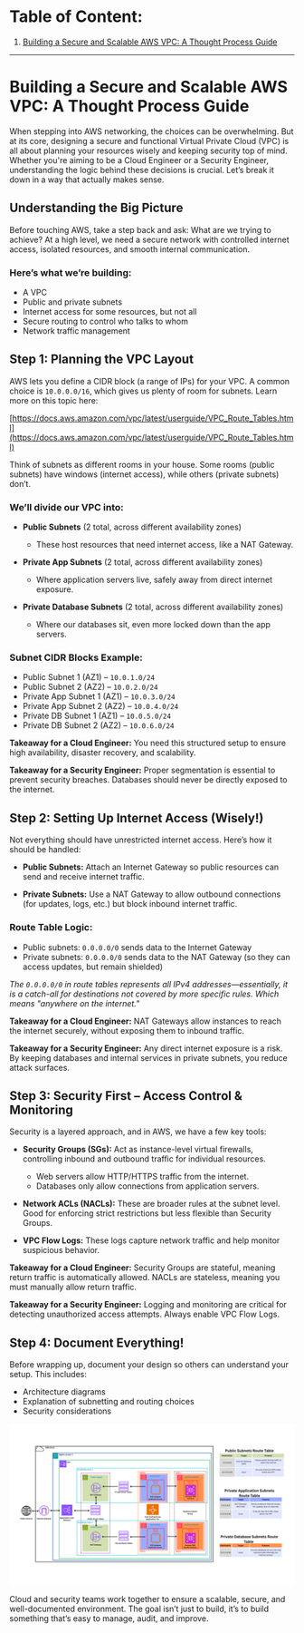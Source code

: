 # Table of Content:

1.  [Building a Secure and Scalable AWS VPC: A Thought Process Guide](#buildingvpc)

------------------------------------------------------

# Building a Secure and Scalable AWS VPC: A Thought Process Guide<a name="buildingvpc"></a> 

When stepping into AWS networking, the choices can be overwhelming. But at its core, designing a secure and functional Virtual Private Cloud (VPC) is all about planning your resources wisely and keeping security top of mind. Whether you're aiming to be a Cloud Engineer or a Security Engineer, understanding the logic behind these decisions is crucial. Let’s break it down in a way that actually makes sense.

## Understanding the Big Picture

Before touching AWS, take a step back and ask: What are we trying to achieve? At a high level, we need a secure network with controlled internet access, isolated resources, and smooth internal communication.

### Here’s what we’re building:

- A VPC 
- Public and private subnets
- Internet access for some resources, but not all
- Secure routing to control who talks to whom
- Network traffic management 

## Step 1: Planning the VPC Layout

AWS lets you define a CIDR block (a range of IPs) for your VPC. A common choice is `10.0.0.0/16`, which gives us plenty of room for subnets. Learn more on this topic here:

[https://docs.aws.amazon.com/vpc/latest/userguide/VPC_Route_Tables.html](https://docs.aws.amazon.com/vpc/latest/userguide/VPC_Route_Tables.html)

Think of subnets as different rooms in your house. Some rooms (public subnets) have windows (internet access), while others (private subnets) don’t.

### We’ll divide our VPC into:

- **Public Subnets** (2 total, across different availability zones)  
  - These host resources that need internet access, like a NAT Gateway.

- **Private App Subnets** (2 total, across different availability zones) 
  - Where application servers live, safely away from direct internet exposure.

- **Private Database Subnets** (2 total, across different availability zones) 
  - Where our databases sit, even more locked down than the app servers.

### Subnet CIDR Blocks Example:

- Public Subnet 1 (AZ1) – `10.0.1.0/24`
- Public Subnet 2 (AZ2) – `10.0.2.0/24`
- Private App Subnet 1 (AZ1) – `10.0.3.0/24`
- Private App Subnet 2 (AZ2) – `10.0.4.0/24`
- Private DB Subnet 1 (AZ1) – `10.0.5.0/24`
- Private DB Subnet 2 (AZ2) – `10.0.6.0/24`

**Takeaway for a Cloud Engineer:** You need this structured setup to ensure high availability, disaster recovery, and scalability.

**Takeaway for a Security Engineer:** Proper segmentation is essential to prevent security breaches. Databases should never be directly exposed to the internet.

## Step 2: Setting Up Internet Access (Wisely!)

Not everything should have unrestricted internet access. Here’s how it should be handled:

- **Public Subnets:** Attach an Internet Gateway so public resources can send and receive internet traffic. 

- **Private Subnets:** Use a NAT Gateway to allow outbound connections (for updates, logs, etc.) but block inbound internet traffic.

### Route Table Logic:

- Public subnets: `0.0.0.0/0` sends data to the Internet Gateway
- Private subnets: `0.0.0.0/0` sends data to the NAT Gateway (so they can access updates, but remain shielded)

*The `0.0.0.0/0` in route tables represents all IPv4 addresses—essentially, it is a catch-all for destinations not covered by more specific rules. Which means "anywhere on the internet."*

**Takeaway for a Cloud Engineer:** NAT Gateways allow instances to reach the internet securely, without exposing them to inbound traffic.

**Takeaway for a Security Engineer:** Any direct internet exposure is a risk. By keeping databases and internal services in private subnets, you reduce attack surfaces.

## Step 3: Security First – Access Control & Monitoring

Security is a layered approach, and in AWS, we have a few key tools:

- **Security Groups (SGs):** Act as instance-level virtual firewalls, controlling inbound and outbound traffic for individual resources.
  - Web servers allow HTTP/HTTPS traffic from the internet.
  - Databases only allow connections from application servers.

- **Network ACLs (NACLs):** These are broader rules at the subnet level. Good for enforcing strict restrictions but less flexible than Security Groups.

- **VPC Flow Logs:** These logs capture network traffic and help monitor suspicious behavior.

**Takeaway for a Cloud Engineer:** Security Groups are stateful, meaning return traffic is automatically allowed. NACLs are stateless, meaning you must manually allow return traffic.

**Takeaway for a Security Engineer:** Logging and monitoring are critical for detecting unauthorized access attempts. Always enable VPC Flow Logs.

## Step 4: Document Everything!

Before wrapping up, document your design so others can understand your setup. This includes:

- Architecture diagrams
- Explanation of subnetting and routing choices
- Security considerations

![CloudVPC](https://raw.githubusercontent.com/Sylkpac/Files-/refs/heads/main/Cloud%20Growth%20Limited.png)

Cloud and security teams work together to ensure a scalable, secure, and well-documented environment. The goal isn’t just to build, it’s to build something that’s easy to manage, audit, and improve.
